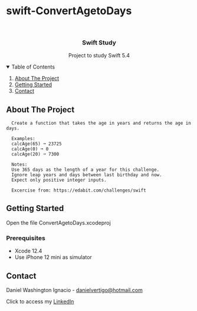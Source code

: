 # swift-ConvertAgetoDays

<!-- PROJECT LOGO -->
<br />
<p align="center">

  <h3 align="center">Swift Study</h3>
  <p align="center">
    Project to study Swift 5.4
  </p>
</p>



<!-- TABLE OF CONTENTS -->
<details open="open">
  <summary>Table of Contents</summary>
  <ol>
    <li>
      <a href="#about-the-project">About The Project</a>
    </li>
    <li>
      <a href="#getting-started">Getting Started</a>
    </li>
    <li><a href="#contact">Contact</a></li>
  </ol>
</details>



<!-- ABOUT THE PROJECT -->
## About The Project
 
      Create a function that takes the age in years and returns the age in days.
      
      Examples:
      calcAge(65) ➞ 23725
      calcAge(0) ➞ 0
      calcAge(20) ➞ 7300
      
      Notes:
      Use 365 days as the length of a year for this challenge.
      Ignore leap years and days between last birthday and now.
      Expect only positive integer inputs.
      
      Excercise from: https://edabit.com/challenges/swift


<!-- GETTING STARTED -->
## Getting Started

Open the file ConvertAgetoDays.xcodeproj 

### Prerequisites

* Xcode 12.4
* Use iPhone 12 mini as simulator 

<!-- CONTACT -->
## Contact

Daniel Washington Ignacio - danielvertigo@hotmail.com

Click to access my [LinkedIn](https://www.linkedin.com/in/daniel-washington-ignacio-ab439b164/)

